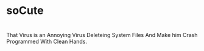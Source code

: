 # soCute

#
That Virus is an Annoying Virus Deleteing System Files And Make him Crash Programmed With Clean Hands.
